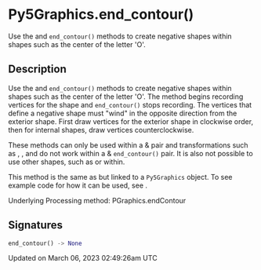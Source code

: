 # Py5Graphics.end_contour()

Use the [](py5graphics_begin_contour) and `end_contour()` methods to create negative shapes within shapes such as the center of the letter 'O'.

## Description

Use the [](py5graphics_begin_contour) and `end_contour()` methods to create negative shapes within shapes such as the center of the letter 'O'. The [](py5graphics_begin_contour) method begins recording vertices for the shape and `end_contour()` stops recording. The vertices that define a negative shape must "wind" in the opposite direction from the exterior shape. First draw vertices for the exterior shape in clockwise order, then for internal shapes, draw vertices counterclockwise.

These methods can only be used within a [](py5graphics_begin_shape) & [](py5graphics_end_shape) pair and transformations such as [](py5graphics_translate), [](py5graphics_rotate), and [](py5graphics_scale) do not work within a [](py5graphics_begin_contour) & `end_contour()` pair. It is also not possible to use other shapes, such as [](py5graphics_ellipse) or [](py5graphics_rect) within.

This method is the same as [](sketch_end_contour) but linked to a `Py5Graphics` object. To see example code for how it can be used, see [](sketch_end_contour).

Underlying Processing method: PGraphics.endContour

## Signatures

```python
end_contour() -> None
```

Updated on March 06, 2023 02:49:26am UTC
